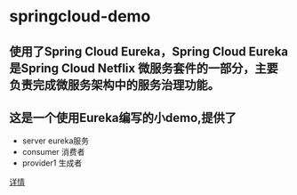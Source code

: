 # springcloud-demo
## 使用了Spring Cloud Eureka，Spring Cloud Eureka是Spring Cloud Netflix 微服务套件的一部分，主要负责完成微服务架构中的服务治理功能。
## 这是一个使用Eureka编写的小demo,提供了
- server eureka服务
- consumer 消费者
- provider1 生成者

[详情](https://github.com/honins/springcloud-demo/tree/master/server) 
